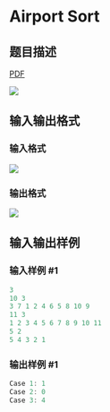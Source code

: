 # Airport Sort

## 题目描述

[problemUrl]: https://uva.onlinejudge.org/index.php?option=com_onlinejudge&Itemid=8&category=602&page=show_problem&problem=4430

[PDF](https://uva.onlinejudge.org/external/126/p12692.pdf)

![](https://cdn.luogu.com.cn/upload/vjudge_pic/UVA12692/62edbfa9ee6c93a1c175204c3b4a909e367ecf9e.png)

## 输入输出格式

### 输入格式

![](https://cdn.luogu.com.cn/upload/vjudge_pic/UVA12692/2ef587dd9f31a2ea25ae83cfc09709d5d7f4e0b2.png)

### 输出格式

![](https://cdn.luogu.com.cn/upload/vjudge_pic/UVA12692/9480f89f3e5318d1730bc8b717363418b14c5700.png)

## 输入输出样例

### 输入样例 #1

```cpp
3
10 3
3 7 1 2 4 6 5 8 10 9
11 3
1 2 3 4 5 6 7 8 9 10 11
5 2
5 4 3 2 1
```


### 输出样例 #1

```cpp
Case 1: 1
Case 2: 0
Case 3: 4
```


